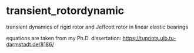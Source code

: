 # transient_rotordynamic
transient dynamics of rigid rotor and Jeffcott rotor in linear elastic bearings

equations are taken from my Ph.D. dissertation: https://tuprints.ulb.tu-darmstadt.de/8186/
